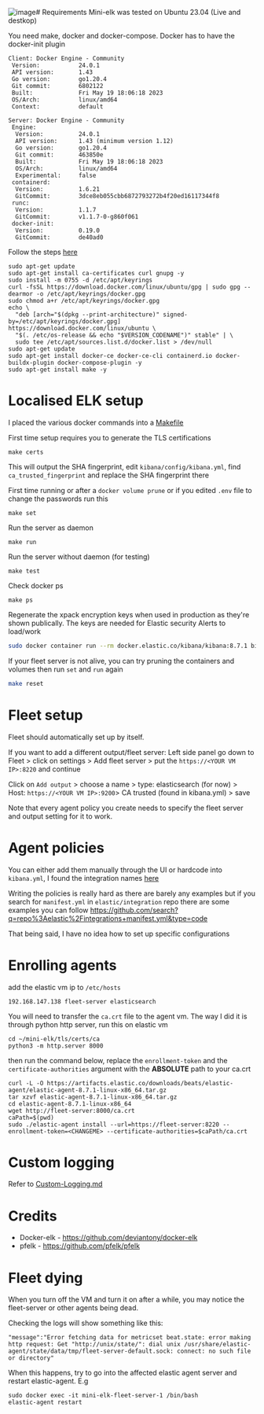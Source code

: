 ![image](https://github.com/Weijo/mini-elk/assets/39800664/56dcb63f-c1a8-4ea9-9244-fef285fb2c86)# Requirements
Mini-elk was tested on Ubuntu 23.04 (Live and destkop)

You need make, docker and docker-compose. Docker has to have the docker-init plugin
```
Client: Docker Engine - Community
 Version:           24.0.1
 API version:       1.43
 Go version:        go1.20.4
 Git commit:        6802122
 Built:             Fri May 19 18:06:18 2023
 OS/Arch:           linux/amd64
 Context:           default

Server: Docker Engine - Community
 Engine:
  Version:          24.0.1
  API version:      1.43 (minimum version 1.12)
  Go version:       go1.20.4
  Git commit:       463850e
  Built:            Fri May 19 18:06:18 2023
  OS/Arch:          linux/amd64
  Experimental:     false
 containerd:
  Version:          1.6.21
  GitCommit:        3dce8eb055cbb6872793272b4f20ed16117344f8
 runc:
  Version:          1.1.7
  GitCommit:        v1.1.7-0-g860f061
 docker-init:
  Version:          0.19.0
  GitCommit:        de40ad0
```

Follow the steps [here](https://docs.docker.com/engine/install/ubuntu/)

```
sudo apt-get update
sudo apt-get install ca-certificates curl gnupg -y
sudo install -m 0755 -d /etc/apt/keyrings
curl -fsSL https://download.docker.com/linux/ubuntu/gpg | sudo gpg --dearmor -o /etc/apt/keyrings/docker.gpg
sudo chmod a+r /etc/apt/keyrings/docker.gpg
echo \
  "deb [arch="$(dpkg --print-architecture)" signed-by=/etc/apt/keyrings/docker.gpg] https://download.docker.com/linux/ubuntu \
  "$(. /etc/os-release && echo "$VERSION_CODENAME")" stable" | \
  sudo tee /etc/apt/sources.list.d/docker.list > /dev/null
sudo apt-get update
sudo apt-get install docker-ce docker-ce-cli containerd.io docker-buildx-plugin docker-compose-plugin -y
sudo apt-get install make -y
```

# Localised ELK setup
I placed the various docker commands into a [Makefile](./Makefile)

First time setup requires you to generate the TLS certifications
```
make certs
```
This will output the SHA fingerprint, edit `kibana/config/kibana.yml`, find `ca_trusted_fingerprint` and replace the SHA fingerprint there

First time running or after a `docker volume prune` or if you edited `.env` file to change the passwords run this
```
make set
```

Run the server as daemon
```
make run
```

Run the server without daemon (for testing)
```
make test
```

Check docker ps
```
make ps
```

Regenerate the xpack encryption keys when used in production as they're shown publically. The keys are needed for Elastic security Alerts to load/work
```bash
sudo docker container run --rm docker.elastic.co/kibana/kibana:8.7.1 bin/kibana-encryption-keys generate
```

If your fleet server is not alive, you can try pruning the containers and volumes then run `set` and `run` again 
```bash
make reset
```
# Fleet setup
Fleet should automatically set up by itself. 

If you want to add a different output/fleet server:
Left side panel go down to Fleet > click on settings > Add fleet server > put the `https://<YOUR VM IP>:8220` and continue

Click on `Add output` > choose a name > type: elasticsearch (for now) > Host: `https://<YOUR VM IP>:9200`> CA trusted (found in kibana.yml) > save

Note that every agent policy you create needs to specify the fleet server and output setting for it to work.

# Agent policies
You can either add them manually through the UI or hardcode into `kibana.yml`, I found the integration names [here](https://epr.elastic.co/search)

Writing the policies is really hard as there are barely any examples but if you search for `manifest.yml` in `elastic/integration` repo there are some examples you can follow
https://github.com/search?q=repo%3Aelastic%2Fintegrations+manifest.yml&type=code

That being said, I have no idea how to set up specific configurations

# Enrolling agents
add the elastic vm ip to `/etc/hosts`

```
192.168.147.138 fleet-server elasticsearch
```
You will need to transfer the `ca.crt` file to the agent vm. The way I did it is through python http server, run this on elastic vm
```
cd ~/mini-elk/tls/certs/ca
python3 -m http.server 8000
```

then run the command below, replace the `enrollment-token` and the `certificate-authorities` argument with the **ABSOLUTE** path to your ca.crt
```
curl -L -O https://artifacts.elastic.co/downloads/beats/elastic-agent/elastic-agent-8.7.1-linux-x86_64.tar.gz
tar xzvf elastic-agent-8.7.1-linux-x86_64.tar.gz
cd elastic-agent-8.7.1-linux-x86_64
wget http://fleet-server:8000/ca.crt
caPath=$(pwd)
sudo ./elastic-agent install --url=https://fleet-server:8220 --enrollment-token=<CHANGEME> --certificate-authorities=$caPath/ca.crt
```

# Custom logging
Refer to [Custom-Logging.md](./Custom-Logging.md)

# Credits
- Docker-elk - https://github.com/deviantony/docker-elk
- pfelk - https://github.com/pfelk/pfelk

# Fleet dying
When you turn off the VM and turn it on after a while, you may notice the fleet-server or other agents being dead.

Checking the logs will show something like this:
```
"message":"Error fetching data for metricset beat.state: error making http request: Get "http://unix/state/": dial unix /usr/share/elastic-agent/state/data/tmp/fleet-server-default.sock: connect: no such file or directory"
```

When this happens, try to go into the affected elastic agent server and restart elastic-agent. E.g
```
sudo docker exec -it mini-elk-fleet-server-1 /bin/bash
elastic-agent restart
```

 
